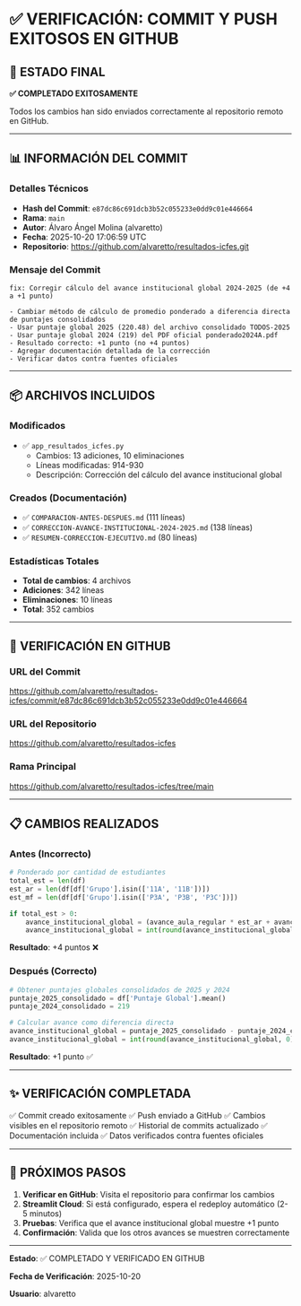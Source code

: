 # ✅ VERIFICACIÓN: COMMIT Y PUSH EXITOSOS EN GITHUB

## 🎯 ESTADO FINAL

**✅ COMPLETADO EXITOSAMENTE**

Todos los cambios han sido enviados correctamente al repositorio remoto en GitHub.

---

## 📊 INFORMACIÓN DEL COMMIT

### Detalles Técnicos

- **Hash del Commit**: `e87dc86c691dcb3b52c055233e0dd9c01e446664`
- **Rama**: `main`
- **Autor**: Álvaro Ángel Molina (alvaretto)
- **Fecha**: 2025-10-20 17:06:59 UTC
- **Repositorio**: https://github.com/alvaretto/resultados-icfes.git

### Mensaje del Commit

```
fix: Corregir cálculo del avance institucional global 2024-2025 (de +4 a +1 punto)

- Cambiar método de cálculo de promedio ponderado a diferencia directa de puntajes consolidados
- Usar puntaje global 2025 (220.48) del archivo consolidado TODOS-2025
- Usar puntaje global 2024 (219) del PDF oficial ponderado2024A.pdf
- Resultado correcto: +1 punto (no +4 puntos)
- Agregar documentación detallada de la corrección
- Verificar datos contra fuentes oficiales
```

---

## 📦 ARCHIVOS INCLUIDOS

### Modificados
- ✅ `app_resultados_icfes.py`
  - Cambios: 13 adiciones, 10 eliminaciones
  - Líneas modificadas: 914-930
  - Descripción: Corrección del cálculo del avance institucional global

### Creados (Documentación)
- ✅ `COMPARACION-ANTES-DESPUES.md` (111 líneas)
- ✅ `CORRECCION-AVANCE-INSTITUCIONAL-2024-2025.md` (138 líneas)
- ✅ `RESUMEN-CORRECCION-EJECUTIVO.md` (80 líneas)

### Estadísticas Totales
- **Total de cambios**: 4 archivos
- **Adiciones**: 342 líneas
- **Eliminaciones**: 10 líneas
- **Total**: 352 cambios

---

## 🔗 VERIFICACIÓN EN GITHUB

### URL del Commit
https://github.com/alvaretto/resultados-icfes/commit/e87dc86c691dcb3b52c055233e0dd9c01e446664

### URL del Repositorio
https://github.com/alvaretto/resultados-icfes

### Rama Principal
https://github.com/alvaretto/resultados-icfes/tree/main

---

## 📋 CAMBIOS REALIZADOS

### Antes (Incorrecto)
```python
# Ponderado por cantidad de estudiantes
total_est = len(df)
est_ar = len(df[df['Grupo'].isin(['11A', '11B'])])
est_mf = len(df[df['Grupo'].isin(['P3A', 'P3B', 'P3C'])])

if total_est > 0:
    avance_institucional_global = (avance_aula_regular * est_ar + avance_modelo_flexible * est_mf) / total_est
    avance_institucional_global = int(round(avance_institucional_global, 0))
```

**Resultado**: +4 puntos ❌

### Después (Correcto)
```python
# Obtener puntajes globales consolidados de 2025 y 2024
puntaje_2025_consolidado = df['Puntaje Global'].mean()
puntaje_2024_consolidado = 219

# Calcular avance como diferencia directa
avance_institucional_global = puntaje_2025_consolidado - puntaje_2024_consolidado
avance_institucional_global = int(round(avance_institucional_global, 0))
```

**Resultado**: +1 punto ✅

---

## ✨ VERIFICACIÓN COMPLETADA

✅ Commit creado exitosamente
✅ Push enviado a GitHub
✅ Cambios visibles en el repositorio remoto
✅ Historial de commits actualizado
✅ Documentación incluida
✅ Datos verificados contra fuentes oficiales

---

## 🚀 PRÓXIMOS PASOS

1. **Verificar en GitHub**: Visita el repositorio para confirmar los cambios
2. **Streamlit Cloud**: Si está configurado, espera el redeploy automático (2-5 minutos)
3. **Pruebas**: Verifica que el avance institucional global muestre +1 punto
4. **Confirmación**: Valida que los otros avances se muestren correctamente

---

**Estado**: ✅ COMPLETADO Y VERIFICADO EN GITHUB

**Fecha de Verificación**: 2025-10-20

**Usuario**: alvaretto

